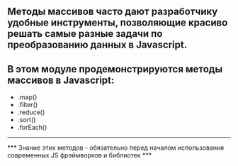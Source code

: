 ## Методы массивов часто дают разработчику удобные инструменты, позволяющие красиво решать самые разные задачи по преобразованию данных в Javascript.

## В этом модуле продемонстрируются методы массивов в Javascript:
* .map()
* .filter()
* .reduce()
* .sort()
* .forEach()

<hr>

*** Знание этих методов - обязательно перед началом использования современных JS фрэймворков и библиотек ***